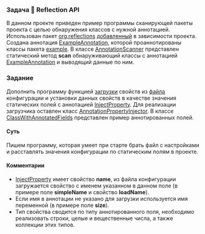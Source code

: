 ### Задача 🧘️ Reflection API

В данном проекте приведен пример программы сканирующей пакеты проекта с целью обнаружения
классов с нужной аннотацией. Использован пакет [org.reflections][1] 
[добавленный](pom.xml) в зависимости проекта. Создана аннотация 
[ExampleAnnotation][2], которой проаннотированы классы пакета [example][3]. В классе
[AnnotationScanner][4] представлен статический метод **scan** обнаруживающий классы с аннотацией
[ExampleAnnotation][2] и выводящий данные по ним.

### Задание
Дополнить программу функцией [загрузки][5] свойств из [файла](src/main/resources/config.properties)
конфигурации и установки данных свойств в качестве значения статических полей с аннотацией
[InjectProperty][6]. Для реализации загрузчика оставлен класс [AnnotationPropertyInjector][7].
В классе [ClassWithAnnotatedFields][8] представлен пример аннотированных полей.

#### Суть
Пишем программу, которая умеет при старте брать файл с настройками и расставлять значения
конфигурации по статическим полям в проекте.

#### Комментарии
* [InjectProperty][6] имеет свойство **name**, из файла конфигурации загружается свойство с
именем указанном в данном поле (в примере поле **simpleName** и свойство **loadName**).
* Если имя в аннотации не указано для загрузки используется имя переменной (в примере поле **size**).
* Тип свойства сводится по типу аннотированного поля, необходимо реализовать строки,
  целые и вещественные числа, а также коллекции этих типов. 

[1]: https://github.com/ronmamo/reflections
[2]: src/main/java/ru/bgpu/task/annotation/annotations/ExampleAnnotation.java
[3]: src/main/java/ru/bgpu/task/annotation/example
[4]: src/main/java/ru/bgpu/task/annotation/AnnotationScanner.java
[5]: https://www.google.com/search?&q=java+properties+example
[6]: src/main/java/ru/bgpu/task/annotation/annotations/InjectProperty.java
[7]: src/main/java/ru/bgpu/task/annotation/AnnotationPropertyInjector.java
[8]: src/main/java/ru/bgpu/task/annotation/example/ClassWithAnnotatedFields.java

